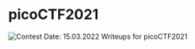 # picoCTF2021
![Contest Date: 15.03.2022](https://img.shields.io/badge/Contest%20Date-15.03.2022-lightgrey.svg)
Writeups for picoCTF2021
